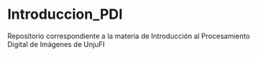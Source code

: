 # Introduccion_PDI
Repositorio correspondiente a la materia de Introducción al Procesamiento Digital de Imágenes de UnjuFI
